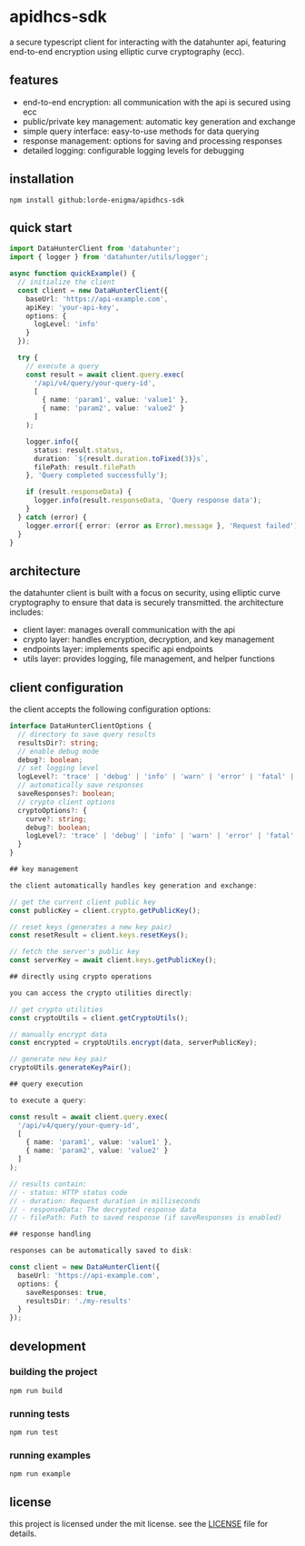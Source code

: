 # apidhcs-sdk

a secure typescript client for interacting with the datahunter api, featuring end-to-end encryption using elliptic curve cryptography (ecc).

## features

- end-to-end encryption: all communication with the api is secured using ecc
- public/private key management: automatic key generation and exchange
- simple query interface: easy-to-use methods for data querying
- response management: options for saving and processing responses
- detailed logging: configurable logging levels for debugging

## installation
```shell
npm install github:lorde-enigma/apidhcs-sdk
```

## quick start
```ts
import DataHunterClient from 'datahunter';
import { logger } from 'datahunter/utils/logger';

async function quickExample() {
  // initialize the client
  const client = new DataHunterClient({
    baseUrl: 'https://api-example.com',
    apiKey: 'your-api-key',
    options: {
      logLevel: 'info'
    }
  });

  try {
    // execute a query
    const result = await client.query.exec(
      '/api/v4/query/your-query-id',
      [
        { name: 'param1', value: 'value1' },
        { name: 'param2', value: 'value2' }
      ]
    );

    logger.info({
      status: result.status,
      duration: `${result.duration.toFixed(3)}s`,
      filePath: result.filePath
    }, 'Query completed successfully');

    if (result.responseData) {
      logger.info(result.responseData, 'Query response data');
    }
  } catch (error) {
    logger.error({ error: (error as Error).message }, 'Request failed');
  }
}
```
## architecture

the datahunter client is built with a focus on security, using elliptic curve cryptography to ensure that data is securely transmitted. the architecture includes:

- client layer: manages overall communication with the api
- crypto layer: handles encryption, decryption, and key management
- endpoints layer: implements specific api endpoints
- utils layer: provides logging, file management, and helper functions

## client configuration

the client accepts the following configuration options:
```ts
interface DataHunterClientOptions {
  // directory to save query results
  resultsDir?: string;
  // enable debug mode
  debug?: boolean;
  // set logging level
  logLevel?: 'trace' | 'debug' | 'info' | 'warn' | 'error' | 'fatal' | 'silent';
  // automatically save responses
  saveResponses?: boolean;
  // crypto client options
  cryptoOptions?: {
    curve?: string;
    debug?: boolean;
    logLevel?: 'trace' | 'debug' | 'info' | 'warn' | 'error' | 'fatal' | 'silent';
  }
}

## key management

the client automatically handles key generation and exchange:

// get the current client public key
const publicKey = client.crypto.getPublicKey();

// reset keys (generates a new key pair)
const resetResult = client.keys.resetKeys();

// fetch the server's public key
const serverKey = await client.keys.getPublicKey();

## directly using crypto operations

you can access the crypto utilities directly:

// get crypto utilities
const cryptoUtils = client.getCryptoUtils();

// manually encrypt data
const encrypted = cryptoUtils.encrypt(data, serverPublicKey);

// generate new key pair
cryptoUtils.generateKeyPair();

## query execution

to execute a query:

const result = await client.query.exec(
  '/api/v4/query/your-query-id',
  [
    { name: 'param1', value: 'value1' },
    { name: 'param2', value: 'value2' }
  ]
);

// results contain:
// - status: HTTP status code
// - duration: Request duration in milliseconds
// - responseData: The decrypted response data
// - filePath: Path to saved response (if saveResponses is enabled)

## response handling

responses can be automatically saved to disk:

const client = new DataHunterClient({
  baseUrl: 'https://api-example.com',
  options: {
    saveResponses: true,
    resultsDir: './my-results'
  }
});
```

## development

### building the project
```shell
npm run build
```

### running tests
```shell
npm run test
```
### running examples
```shell
npm run example
```

## license
this project is licensed under the mit license. see the [LICENSE](LICENSE) file for details.
